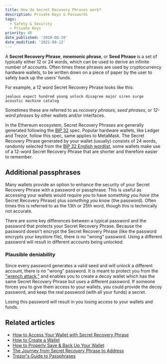 ```yaml
---
title: How do Secret Recovery Phrases work?
description: Private Keys & Passwords
tags:
  - Safety & Security
  - Private Keys
priority: 40
date_published: '2018-06-20'
date_modified: '2021-08-12'
---
```


A **Secret Recovery Phrase**, **mnemonic phrase**, or **Seed Phrase** is a set of typically either 12 or 24 words, which can be used to derive an infinite number of accounts. Often times these phrases are used by cryptocurrency hardware wallets, to be written down on a piece of paper by the user to safely back up the users' funds.

For example, a 12 word Secret Recovery Phrase looks like this:

```text
jealous expect hundred young unlock disagree major siren surge acoustic machine catalog
```

Sometimes these are referred to as _recovery phrases_, _seed phrases_, or _12-word phrases_ by other wallets and/or interfaces.

In the Ethereum ecosystem, Secret Recovery Phrases are generally generated following the [BIP 32](https://github.com/bitcoin/bips/blob/master/bip-0032.mediawiki) spec. Popular hardware wallets, like Ledger and Trezor, follow this spec, same applies to MetaMask. The Secret Recovery Phrase generated by your wallet (usually) consists of 24 words, randomly selected from the [BIP 32 English wordlist](https://github.com/bitcoin/bips/blob/master/bip-0039/english.txt), some wallets make use of a 12-word Secret Recovery Phrase that are shorter and therefore easier to remember.

## Additional passphrases

Many wallets provide an option to enhance the security of your Secret Recovery Phrase with a password or passphrase. This is useful as accessing your wallets would require you to have _something you have_ (the Secret Recovery Phrase) plus _something you know_ (the password). Often times this is referred to as the 13th or 25th word, though this is technically not accurate.

There are some key differences between a typical password and the password that protects your Secret Recovery Phrase. Because the password doesn't encrypt the Secret Recovery Phrase (like the password encrypts your keystore file), there is no "wrong" password. Using a different password will result in different accounts being unlocked.

### Plausible deniability

Since every password generates a valid seed and will unlock a different account, there is no "wrong" password. It is meant to protect you from the ["wrench attack,"](https://xkcd.com/538/) and enables you to create a decoy wallet which has the same Secret Recovery Phrase but uses a different password. If someone forces you to give them access to your wallets, you could provide the decoy password, and keep the real password (with all your funds) a secret.

<Alert>

Losing this password will result in you losing access to your wallets and funds.

</Alert>

## Related articles

- [How to Access Your Wallet with Secret Recovery Phrase](/how-to/accessing-wallet/how-to-access-your-wallet-with-mnemonic-phrase)
- [How to Create a Wallet](/how-to/getting-started/how-to-create-a-wallet)
- [How to Properly Save & Back Up Your Wallet](/how-to/backup-restore/how-to-save-back-up-your-wallet)
- [The Journey from Secret Recovery Phrase to Address](https://blog.mycrypto.com/the-journey-from-mnemonic-phrase-to-address/)
- [Trezor's Guide to Passphrases](https://wiki.trezor.io/User_manual:Advanced_settings#Passphrase)
